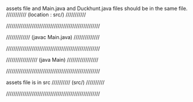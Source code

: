 
assets file and Main.java and Duckhunt.java files should be in the same file.
/////////// (location : src/) ///////////

///////////////////////////////////////////////////

///////////// (javac Main.java) //////////////

///////////////////////////////////////////////////

///////////////// (java Main) /////////////////

///////////////////////////////////////////////////

assets file is in src
////////// (src/) //////////

///////////////////////////////////////////////////